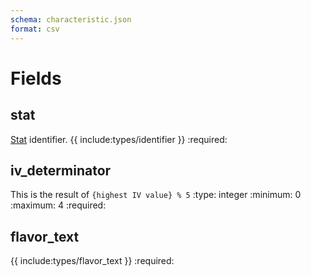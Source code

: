 ```yaml
---
schema: characteristic.json
format: csv
---
```


# Fields
## stat
[Stat](stat.md) identifier.
{{ include:types/identifier }}
:required:

## iv_determinator
This is the result of `{highest IV value} % 5`
:type: integer
:minimum: 0
:maximum: 4
:required:

## flavor_text
{{ include:types/flavor_text }}
:required:

